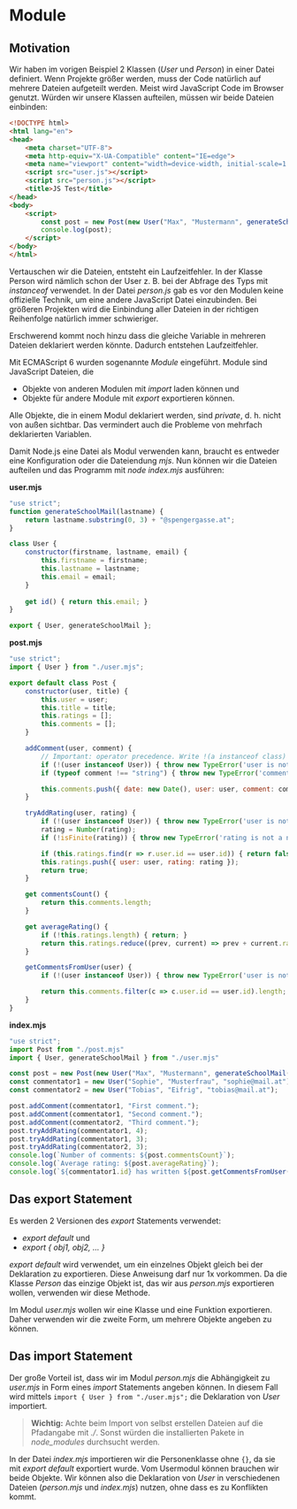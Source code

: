 # Module

## Motivation

Wir haben im vorigen Beispiel 2 Klassen (*User* und *Person*) in einer Datei definiert. Wenn Projekte
größer werden, muss der Code natürlich auf mehrere Dateien aufgeteilt werden. Meist wird
JavaScript Code im Browser genutzt. Würden wir unsere Klassen aufteilen, müssen wir beide
Dateien einbinden:

```html
<!DOCTYPE html>
<html lang="en">
<head>
    <meta charset="UTF-8">
    <meta http-equiv="X-UA-Compatible" content="IE=edge">
    <meta name="viewport" content="width=device-width, initial-scale=1.0">
    <script src="user.js"></script>
    <script src="person.js"></script>
    <title>JS Test</title>
</head>
<body>
    <script>
        const post = new Post(new User("Max", "Mustermann", generateSchoolMail("mustermann")));
        console.log(post);
    </script>
</body>
</html>
```

Vertauschen wir die Dateien, entsteht ein Laufzeitfehler. In der Klasse Person wird nämlich schon
der User z. B. bei der Abfrage des Typs mit *instanceof* verwendet. In der Datei *person.js* gab
es vor den Modulen keine offizielle Technik, um eine andere JavaScript Datei einzubinden. Bei
größeren Projekten wird die Einbindung aller Dateien in der richtigen Reihenfolge natürlich immer
schwieriger.

Erschwerend kommt noch hinzu dass die gleiche Variable in mehreren Dateien deklariert werden
könnte. Dadurch entstehen Laufzeitfehler.

Mit ECMAScript 6 wurden sogenannte *Module* eingeführt. Module sind JavaScript Dateien, die
- Objekte von anderen Modulen mit *import* laden können und
- Objekte für andere Module mit *export* exportieren können.

Alle Objekte, die in einem Modul deklariert werden, sind *private*, d. h. nicht von außen
sichtbar. Das vermindert auch die Probleme von mehrfach deklarierten Variablen.

Damit Node.js eine Datei als Modul verwenden kann, braucht es entweder eine Konfiguration oder
die Dateiendung *mjs*. Nun können wir die Dateien aufteilen und das Programm mit *node index.mjs*
ausführen:

**user.mjs**
```javascript
"use strict";
function generateSchoolMail(lastname) {
    return lastname.substring(0, 3) + "@spengergasse.at";
}

class User {
    constructor(firstname, lastname, email) {
        this.firstname = firstname;
        this.lastname = lastname;
        this.email = email;
    }
    
    get id() { return this.email; }
}

export { User, generateSchoolMail };
```

**post.mjs**
```javascript
"use strict";
import { User } from "./user.mjs";

export default class Post {
    constructor(user, title) {
        this.user = user;
        this.title = title;
        this.ratings = [];
        this.comments = [];
    }

    addComment(user, comment) {
        // Important: operator precedence. Write !(a instanceof class)
        if (!(user instanceof User)) { throw new TypeError('user is not an instance of User.'); }
        if (typeof comment !== "string") { throw new TypeError('comment is not a string of User.'); }

        this.comments.push({ date: new Date(), user: user, comment: comment });
    }

    tryAddRating(user, rating) {
        if (!(user instanceof User)) { throw new TypeError('user is not an instance of User.'); }
        rating = Number(rating);
        if (!isFinite(rating)) { throw new TypeError('rating is not a number.'); }

        if (this.ratings.find(r => r.user.id == user.id)) { return false; }
        this.ratings.push({ user: user, rating: rating });
        return true;
    }

    get commentsCount() {
        return this.comments.length;
    }

    get averageRating() {
        if (!this.ratings.length) { return; }
        return this.ratings.reduce((prev, current) => prev + current.rating, 0) / this.ratings.length;
    }

    getCommentsFromUser(user) {
        if (!(user instanceof User)) { throw new TypeError('user is not an instance of User.'); }

        return this.comments.filter(c => c.user.id == user.id).length;
    }
}
```


**index.mjs**
```javascript
"use strict";
import Post from "./post.mjs"
import { User, generateSchoolMail } from "./user.mjs"

const post = new Post(new User("Max", "Mustermann", generateSchoolMail("mustermann")));
const commentator1 = new User("Sophie", "Musterfrau", "sophie@mail.at");
const commentator2 = new User("Tobias", "Eifrig", "tobias@mail.at");

post.addComment(commentator1, "First comment.");
post.addComment(commentator1, "Second comment.");
post.addComment(commentator2, "Third comment.");
post.tryAddRating(commentator1, 4);
post.tryAddRating(commentator1, 3);
post.tryAddRating(commentator2, 3);
console.log(`Number of comments: ${post.commentsCount}`);
console.log(`Average rating: ${post.averageRating}`);
console.log(`${commentator1.id} has written ${post.getCommentsFromUser(commentator1)} comments.`);
```

## Das export Statement

Es werden 2 Versionen des *export* Statements verwendet:
- *export default* und
- *export { obj1, obj2, ... }*

*export default* wird verwendet, um ein einzelnes Objekt gleich bei der Deklaration zu exportieren.
Diese Anweisung darf nur 1x vorkommen. Da die Klasse *Person* das einzige Objekt ist, das wir
aus *person.mjs* exportieren wollen, verwenden wir diese Methode.

Im Modul *user.mjs* wollen wir eine Klasse und eine Funktion exportieren. Daher verwenden wir die
zweite Form, um mehrere Objekte angeben zu können.

## Das import Statement

Der große Vorteil ist, dass wir im Modul *person.mjs* die Abhängigkeit zu *user.mjs* in Form eines
*import* Statements angeben können. In diesem Fall wird mittels `import { User } from "./user.mjs";`
die Deklaration von *User* importiert.

> **Wichtig:** Achte beim Import von selbst erstellen Dateien auf die Pfadangabe mit *./*. Sonst
> würden die installierten Pakete in *node_modules* durchsucht werden.

In der Datei *index.mjs* importieren wir die Personenklasse ohne `{}`, da sie mit *export default*
exportiert wurde. Vom Usermodul können brauchen wir beide Objekte. Wir können also die Deklaration
von *User* in verschiedenen Dateien (*person.mjs* und *index.mjs*) nutzen, ohne dass es zu
Konflikten kommt.

